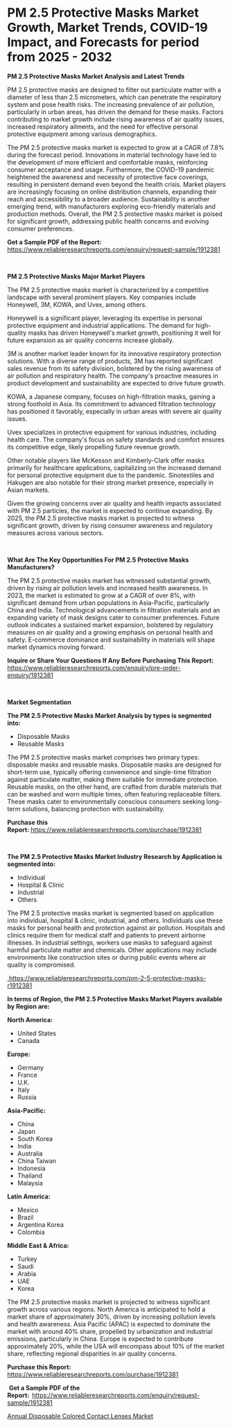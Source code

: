 <p><h1>PM 2.5 Protective Masks Market Growth, Market Trends, COVID-19 Impact, and Forecasts for period from 2025 - 2032</h1></p><p><strong>PM 2.5 Protective Masks Market Analysis and Latest Trends</strong></p>
<p><p>PM 2.5 protective masks are designed to filter out particulate matter with a diameter of less than 2.5 micrometers, which can penetrate the respiratory system and pose health risks. The increasing prevalence of air pollution, particularly in urban areas, has driven the demand for these masks. Factors contributing to market growth include rising awareness of air quality issues, increased respiratory ailments, and the need for effective personal protective equipment among various demographics.</p><p>The PM 2.5 protective masks market is expected to grow at a CAGR of 7.8% during the forecast period. Innovations in material technology have led to the development of more efficient and comfortable masks, reinforcing consumer acceptance and usage. Furthermore, the COVID-19 pandemic heightened the awareness and necessity of protective face coverings, resulting in persistent demand even beyond the health crisis. Market players are increasingly focusing on online distribution channels, expanding their reach and accessibility to a broader audience. Sustainability is another emerging trend, with manufacturers exploring eco-friendly materials and production methods. Overall, the PM 2.5 protective masks market is poised for significant growth, addressing public health concerns and evolving consumer preferences.</p></p>
<p><strong>Get a Sample PDF of the Report:&nbsp;</strong> <a href="https://www.reliableresearchreports.com/enquiry/request-sample/1912381?utm_campaign=3060&utm_medium=2&utm_source=Github&utm_content=ia&utm_term=06042025&utm_id=pm-25-protective-masks">https://www.reliableresearchreports.com/enquiry/request-sample/1912381</a></p>
<p>&nbsp;</p>
<p><strong>PM 2.5 Protective Masks Major Market Players</strong></p>
<p><p>The PM 2.5 protective masks market is characterized by a competitive landscape with several prominent players. Key companies include Honeywell, 3M, KOWA, and Uvex, among others. </p><p>Honeywell is a significant player, leveraging its expertise in personal protective equipment and industrial applications. The demand for high-quality masks has driven Honeywell's market growth, positioning it well for future expansion as air quality concerns increase globally.</p><p>3M is another market leader known for its innovative respiratory protection solutions. With a diverse range of products, 3M has reported significant sales revenue from its safety division, bolstered by the rising awareness of air pollution and respiratory health. The company's proactive measures in product development and sustainability are expected to drive future growth.</p><p>KOWA, a Japanese company, focuses on high-filtration masks, gaining a strong foothold in Asia. Its commitment to advanced filtration technology has positioned it favorably, especially in urban areas with severe air quality issues.</p><p>Uvex specializes in protective equipment for various industries, including health care. The company's focus on safety standards and comfort ensures its competitive edge, likely propelling future revenue growth.</p><p>Other notable players like McKesson and Kimberly-Clark offer masks primarily for healthcare applications, capitalizing on the increased demand for personal protective equipment due to the pandemic. Sinotextiles and Hakugen are also notable for their strong market presence, especially in Asian markets.</p><p>Given the growing concerns over air quality and health impacts associated with PM 2.5 particles, the market is expected to continue expanding. By 2025, the PM 2.5 protective masks market is projected to witness significant growth, driven by rising consumer awareness and regulatory measures across various sectors.</p></p>
<p>&nbsp;</p>
<p><strong>What Are The Key Opportunities For PM 2.5 Protective Masks Manufacturers?</strong></p>
<p><p>The PM 2.5 protective masks market has witnessed substantial growth, driven by rising air pollution levels and increased health awareness. In 2023, the market is estimated to grow at a CAGR of over 8%, with significant demand from urban populations in Asia-Pacific, particularly China and India. Technological advancements in filtration materials and an expanding variety of mask designs cater to consumer preferences. Future outlook indicates a sustained market expansion, bolstered by regulatory measures on air quality and a growing emphasis on personal health and safety. E-commerce dominance and sustainability in materials will shape market dynamics moving forward.</p></p>
<p><strong>Inquire or Share Your Questions If Any Before Purchasing This Report:</strong> <a href="https://www.reliableresearchreports.com/enquiry/pre-order-enquiry/1912381?utm_campaign=3060&utm_medium=2&utm_source=Github&utm_content=ia&utm_term=06042025&utm_id=pm-25-protective-masks">https://www.reliableresearchreports.com/enquiry/pre-order-enquiry/1912381</a></p>
<p>&nbsp;</p>
<p><strong>Market Segmentation</strong></p>
<p><strong>The PM 2.5 Protective Masks Market Analysis by types is segmented into:</strong></p>
<p><ul><li>Disposable Masks</li><li>Reusable Masks</li></ul></p>
<p><p>The PM 2.5 protective masks market comprises two primary types: disposable masks and reusable masks. Disposable masks are designed for short-term use, typically offering convenience and single-time filtration against particulate matter, making them suitable for immediate protection. Reusable masks, on the other hand, are crafted from durable materials that can be washed and worn multiple times, often featuring replaceable filters. These masks cater to environmentally conscious consumers seeking long-term solutions, balancing protection with sustainability.</p></p>
<p><strong>Purchase this Report:&nbsp;</strong><a href="https://www.reliableresearchreports.com/purchase/1912381?utm_campaign=3060&utm_medium=2&utm_source=Github&utm_content=ia&utm_term=06042025&utm_id=pm-25-protective-masks">https://www.reliableresearchreports.com/purchase/1912381</a></p>
<p>&nbsp;</p>
<p><strong>The PM 2.5 Protective Masks Market Industry Research by Application is segmented into:</strong></p>
<p><ul><li>Individual</li><li>Hospital & Clinic</li><li>Industrial</li><li>Others</li></ul></p>
<p><p>The PM 2.5 protective masks market is segmented based on application into individual, hospital & clinic, industrial, and others. Individuals use these masks for personal health and protection against air pollution. Hospitals and clinics require them for medical staff and patients to prevent airborne illnesses. In industrial settings, workers use masks to safeguard against harmful particulate matter and chemicals. Other applications may include environments like construction sites or during public events where air quality is compromised.</p></p>
<p><a href="https://www.reliableresearchreports.com/pm-2-5-protective-masks-r1912381?utm_campaign=3060&utm_medium=2&utm_source=Github&utm_content=ia&utm_term=06042025&utm_id=pm-25-protective-masks">&nbsp;https://www.reliableresearchreports.com/pm-2-5-protective-masks-r1912381</a></p>
<p><strong>In terms of Region, the PM 2.5 Protective Masks Market Players available by Region are:</strong></p>
<p>
    <p> <strong> North America: </strong>
        <ul>
            <li>United States</li>
            <li>Canada</li>
        </ul>
        </p> 
    <p> <strong> Europe: </strong>
        <ul>
            <li>Germany</li>
            <li>France</li>
            <li>U.K.</li>
            <li>Italy</li>
            <li>Russia</li>
        </ul>
        </p> 
    <p> <strong> Asia-Pacific: </strong>
        <ul>
            <li>China</li>
            <li>Japan</li>
            <li>South Korea</li>
            <li>India</li>
            <li>Australia</li>
            <li>China Taiwan</li>
            <li>Indonesia</li>
            <li>Thailand</li>
            <li>Malaysia</li>
        </ul>
        </p> 
    <p> <strong> Latin America: </strong>
        <ul>
            <li>Mexico</li>
            <li>Brazil</li>
            <li>Argentina Korea</li>
            <li>Colombia</li>
        </ul>
        </p> 
    <p> <strong> Middle East & Africa: </strong>
        <ul>
            <li>Turkey</li>
            <li>Saudi</li>
            <li>Arabia</li>
            <li>UAE</li>
            <li>Korea</li>
        </ul>
    </p>
    </p>
<p><p>The PM 2.5 protective masks market is projected to witness significant growth across various regions. North America is anticipated to hold a market share of approximately 30%, driven by increasing pollution levels and health awareness. Asia Pacific (APAC) is expected to dominate the market with around 40% share, propelled by urbanization and industrial emissions, particularly in China. Europe is expected to contribute approximately 20%, while the USA will encompass about 10% of the market share, reflecting regional disparities in air quality concerns.</p></p>
<p><strong>Purchase this Report: </strong><a href="https://www.reliableresearchreports.com/purchase/1912381?utm_campaign=3060&utm_medium=2&utm_source=Github&utm_content=ia&utm_term=06042025&utm_id=pm-25-protective-masks">https://www.reliableresearchreports.com/purchase/1912381</a></p>
<p>&nbsp;<strong>Get a Sample PDF of the Report:&nbsp;&nbsp;</strong><a href="https://www.reliableresearchreports.com/enquiry/request-sample/1912381?utm_campaign=3060&utm_medium=2&utm_source=Github&utm_content=ia&utm_term=06042025&utm_id=pm-25-protective-masks">https://www.reliableresearchreports.com/enquiry/request-sample/1912381</a></p>
<p><strong></strong></p>
<p><p><a href="https://github.com/ternainglin/Market-Research-Report-List-1/blob/main/annual-disposable-colored-contact-lenses-market.md?utm_campaign=3060&utm_medium=2&utm_source=Github&utm_content=ia&utm_term=06042025&utm_id=pm-25-protective-masks">Annual Disposable Colored Contact Lenses Market</a></p></p>